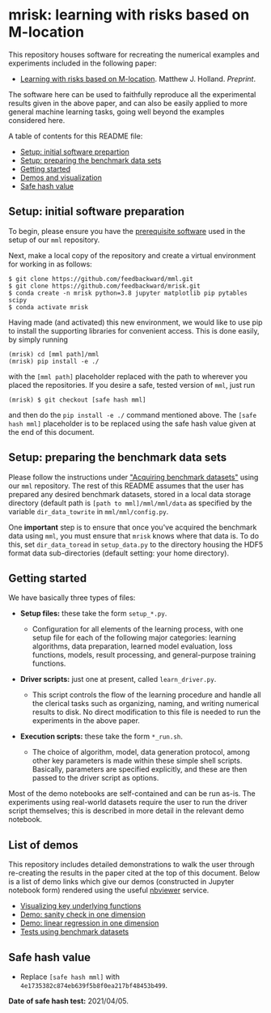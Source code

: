 
# mrisk: learning with risks based on M-location

This repository houses software for recreating the numerical examples and experiments included in the following paper:

- <a href="https://arxiv.org/abs/2012.02424v2">Learning with risks based on M-location</a>. Matthew J. Holland. *Preprint*.

The software here can be used to faithfully reproduce all the experimental results given in the above paper, and can also be easily applied to more general machine learning tasks, going well beyond the examples considered here.

A table of contents for this README file:

- <a href="#setup_init">Setup: initial software prepartion</a>
- <a href="#setup_data">Setup: preparing the benchmark data sets</a>
- <a href="#start">Getting started</a>
- <a href="#demos">Demos and visualization</a>
- <a href="#safehash">Safe hash value</a>


<a id="setup_init"></a>
## Setup: initial software preparation

To begin, please ensure you have the <a href="https://github.com/feedbackward/mml#prerequisites">prerequisite software</a> used in the setup of our `mml` repository.

Next, make a local copy of the repository and create a virtual environment for working in as follows:

```
$ git clone https://github.com/feedbackward/mml.git
$ git clone https://github.com/feedbackward/mrisk.git
$ conda create -n mrisk python=3.8 jupyter matplotlib pip pytables scipy
$ conda activate mrisk
```

Having made (and activated) this new environment, we would like to use pip to install the supporting libraries for convenient access. This is done easily, by simply running

```
(mrisk) cd [mml path]/mml
(mrisk) pip install -e ./
```

with the `[mml path]` placeholder replaced with the path to wherever you placed the repositories. If you desire a safe, tested version of `mml`, just run

```
(mrisk) $ git checkout [safe hash mml]
```

and then do the `pip install -e ./` command mentioned above. The `[safe hash mml]` placeholder is to be replaced using the safe hash value given at the end of this document.


<a id="setup_data"></a>
## Setup: preparing the benchmark data sets

Please follow the instructions under <a href="https://github.com/feedbackward/mml#data">"Acquiring benchmark datasets"</a> using our `mml` repository. The rest of this README assumes that the user has prepared any desired benchmark datasets, stored in a local data storage directory (default path is `[path to mml]/mml/mml/data` as specified by the variable `dir_data_towrite` in `mml/mml/config.py`.

One __important__ step is to ensure that once you've acquired the benchmark data using `mml`, you must ensure that `mrisk` knows where that data is. To do this, set `dir_data_toread` in `setup_data.py` to the directory housing the HDF5 format data sub-directories (default setting: your home directory).


<a id="start"></a>
## Getting started

We have basically three types of files:

- __Setup files:__ these take the form `setup_*.py`.
  - Configuration for all elements of the learning process, with one setup file for each of the following major categories: learning algorithms, data preparation, learned model evaluation, loss functions, models, result processing, and general-purpose training functions.

- __Driver scripts:__ just one at present, called `learn_driver.py`.
  - This script controls the flow of the learning procedure and handle all the clerical tasks such as organizing, naming, and writing numerical results to disk. No direct modification to this file is needed to run the experiments in the above paper.

- __Execution scripts:__ these take the form `*_run.sh`.
  - The choice of algorithm, model, data generation protocol, among other key parameters is made within these simple shell scripts. Basically, parameters are specified explicitly, and these are then passed to the driver script as options.

Most of the demo notebooks are self-contained and can be run as-is. The experiments using real-world datasets require the user to run the driver script themselves; this is described in more detail in the relevant demo notebook.


<a id="demos"></a>
## List of demos

This repository includes detailed demonstrations to walk the user through re-creating the results in the paper cited at the top of this document. Below is a list of demo links which give our demos (constructed in Jupyter notebook form) rendered using the useful <a href="https://github.com/jupyter/nbviewer">nbviewer</a> service.

- <a href="https://nbviewer.jupyter.org/github/feedbackward/mrisk/blob/main/mrisk/demo_dev.ipynb">Visualizing key underlying functions</a>
- <a href="https://nbviewer.jupyter.org/github/feedbackward/mrisk/blob/main/mrisk/demo_sanity.ipynb">Demo: sanity check in one dimension</a>
- <a href="https://nbviewer.jupyter.org/github/feedbackward/mrisk/blob/main/mrisk/demo_linreg_1d.ipynb">Demo: linear regression in one dimension</a>
- <a href="https://nbviewer.jupyter.org/github/feedbackward/mrisk/blob/main/mrisk/demo_real_data.ipynb">Tests using benchmark datasets</a>


<a id="safehash"></a>
## Safe hash value

- Replace `[safe hash mml]` with `4e1735382c874eb639f5b8f0ea217bf48453b499`.

__Date of safe hash test:__ 2021/04/05.
